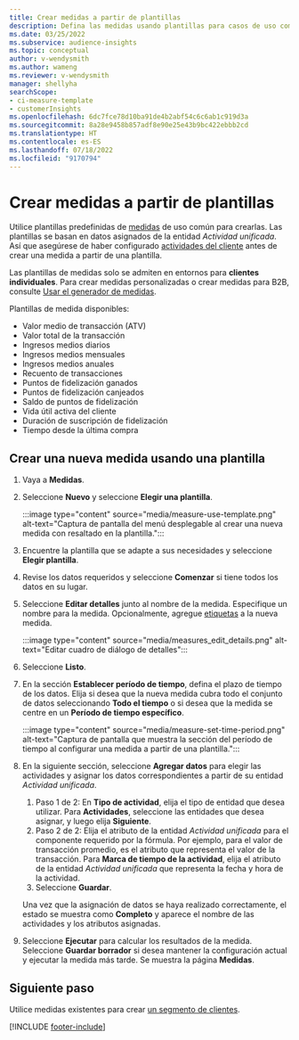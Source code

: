 ```yaml
---
title: Crear medidas a partir de plantillas
description: Defina las medidas usando plantillas para casos de uso comunes.
ms.date: 03/25/2022
ms.subservice: audience-insights
ms.topic: conceptual
author: v-wendysmith
ms.author: wameng
ms.reviewer: v-wendysmith
manager: shellyha
searchScope:
- ci-measure-template
- customerInsights
ms.openlocfilehash: 6dc7fce78d10ba91de4b2abf54c6c6ab1c919d3a
ms.sourcegitcommit: 8a28e9458b857adf8e90e25e43b9bc422ebbb2cd
ms.translationtype: HT
ms.contentlocale: es-ES
ms.lasthandoff: 07/18/2022
ms.locfileid: "9170794"
---
```

# <a name="create-measures-from-templates"></a>Crear medidas a partir de plantillas

Utilice plantillas predefinidas de [medidas](measures.md) de uso común para crearlas. Las plantillas se basan en datos asignados de la entidad *Actividad unificada*. Así que asegúrese de haber configurado [actividades del cliente](activities.md) antes de crear una medida a partir de una plantilla.

Las plantillas de medidas solo se admiten en entornos para **clientes individuales**. Para crear medidas personalizadas o crear medidas para B2B, consulte [Usar el generador de medidas](measure-builder.md).

Plantillas de medida disponibles:
- Valor medio de transacción (ATV)
- Valor total de la transacción
- Ingresos medios diarios
- Ingresos medios mensuales
- Ingresos medios anuales
- Recuento de transacciones
- Puntos de fidelización ganados
- Puntos de fidelización canjeados
- Saldo de puntos de fidelización
- Vida útil activa del cliente
- Duración de suscripción de fidelización
- Tiempo desde la última compra

## <a name="build-a-new-measure-using-a-template"></a>Crear una nueva medida usando una plantilla

1. Vaya a **Medidas**.

1. Seleccione **Nuevo** y seleccione **Elegir una plantilla**.

   :::image type="content" source="media/measure-use-template.png" alt-text="Captura de pantalla del menú desplegable al crear una nueva medida con resaltado en la plantilla.":::

1. Encuentre la plantilla que se adapte a sus necesidades y seleccione **Elegir plantilla**.

1. Revise los datos requeridos y seleccione **Comenzar** si tiene todos los datos en su lugar.

1. Seleccione **Editar detalles** junto al nombre de la medida. Especifique un nombre para la medida. Opcionalmente, agregue [etiquetas](work-with-tags-columns.md#manage-tags) a la nueva medida.

   :::image type="content" source="media/measures_edit_details.png" alt-text="Editar cuadro de diálogo de detalles":::

1. Seleccione **Listo**.

1. En la sección **Establecer período de tiempo**, defina el plazo de tiempo de los datos. Elija si desea que la nueva medida cubra todo el conjunto de datos seleccionando **Todo el tiempo** o si desea que la medida se centre en un **Período de tiempo específico**.

   :::image type="content" source="media/measure-set-time-period.png" alt-text="Captura de pantalla que muestra la sección del período de tiempo al configurar una medida a partir de una plantilla.":::

1. En la siguiente sección, seleccione **Agregar datos** para elegir las actividades y asignar los datos correspondientes a partir de su entidad *Actividad unificada*.

    1. Paso 1 de 2: En **Tipo de actividad**, elija el tipo de entidad que desea utilizar. Para **Actividades**, seleccione las entidades que desea asignar, y luego elija **Siguiente**.
    1. Paso 2 de 2: Elija el atributo de la entidad *Actividad unificada* para el componente requerido por la fórmula. Por ejemplo, para el valor de transacción promedio, es el atributo que representa el valor de la transacción. Para **Marca de tiempo de la actividad**, elija el atributo de la entidad *Actividad unificada* que representa la fecha y hora de la actividad.
    1. Seleccione **Guardar**.

    Una vez que la asignación de datos se haya realizado correctamente, el estado se muestra como **Completo** y aparece el nombre de las actividades y los atributos asignadas.

1. Seleccione **Ejecutar** para calcular los resultados de la medida. Seleccione **Guardar borrador** si desea mantener la configuración actual y ejecutar la medida más tarde. Se muestra la página **Medidas**.

## <a name="next-step"></a>Siguiente paso

Utilice medidas existentes para crear [un segmento de clientes](segments.md).

[!INCLUDE [footer-include](includes/footer-banner.md)]
